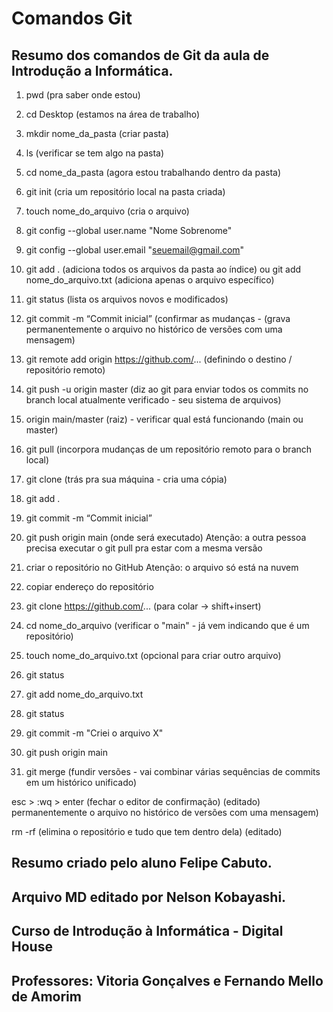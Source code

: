 # Comandos Git

## Resumo dos comandos de Git da aula de Introdução a Informática.

01. pwd (pra saber onde estou)

02. cd Desktop (estamos na área de trabalho)

03. mkdir nome_da_pasta (criar pasta)

04. ls (verificar se tem algo na pasta)

05. cd nome_da_pasta (agora estou trabalhando dentro da pasta)

06. git init (cria um repositório local na pasta criada)

07. touch nome_do_arquivo (cria o arquivo)

08. git config --global user.name "Nome Sobrenome"

09. git config --global user.email "seuemail@gmail.com"

10. git add . (adiciona todos os arquivos da pasta ao índice) ou git add nome_do_arquivo.txt (adiciona apenas o arquivo específico)

11. git status (lista os arquivos novos e modificados)

12. git commit -m “Commit inicial” (confirmar as mudanças - (grava permanentemente o arquivo no histórico de versões com uma mensagem)
13. git remote add origin https://github.com/... (definindo o destino / repositório remoto)

14. git push -u origin master (diz ao git para enviar todos os commits no branch local atualmente verificado - seu sistema de arquivos)

15. origin main/master (raiz) - verificar qual está funcionando (main ou master)

16. git pull (incorpora mudanças de um repositório remoto para o branch local)

17. git clone (trás pra sua máquina - cria uma cópia)

18. git add .

19. git commit -m “Commit inicial”

20. git push origin main (onde será executado)
Atenção: a outra pessoa precisa executar o git pull pra estar com a mesma versão

21. criar o repositório no GitHub
Atenção: o arquivo só está na nuvem

22. copiar endereço do repositório

23. git clone https://github.com/... (para colar → shift+insert)

24. cd nome_do_arquivo (verificar o "main" - já vem indicando que é um repositório)

25. touch nome_do_arquivo.txt (opcional para criar outro arquivo)

26. git status

27. git add nome_do_arquivo.txt

28. git status

29. git commit -m "Criei o arquivo X"

30. git push origin main

31. git merge (fundir versões - vai combinar várias sequências de commits em um histórico unificado)

esc > :wq > enter (fechar o editor de confirmação) (editado) permanentemente o arquivo no histórico de versões com uma mensagem)

rm -rf (elimina o repositório e tudo que tem dentro dela) (editado) 


## Resumo criado pelo aluno Felipe Cabuto.
## Arquivo MD editado por Nelson Kobayashi.
## Curso de Introdução à Informática - Digital House
## Professores: Vitoria Gonçalves e Fernando Mello de Amorim